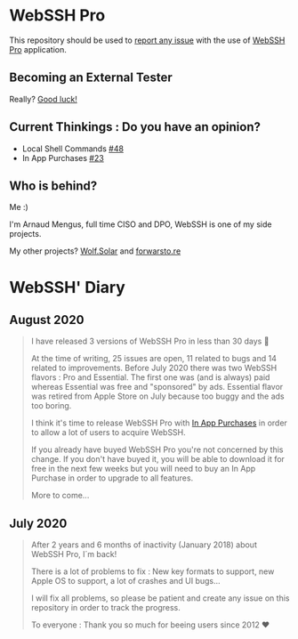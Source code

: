# WebSSH Pro
This repository should be used to [report any issue](https://github.com/isontheline/pro.webssh.net/issues) with the use of [WebSSH Pro](https://apps.apple.com/us/app/webssh-pro/id497714887) application.

## Becoming an External Tester
Really? [Good luck!](https://github.com/isontheline/pro.webssh.net/wiki/Becoming-External-Tester)

## Current Thinkings : Do you have an opinion?
* Local Shell Commands [#48](https://github.com/isontheline/pro.webssh.net/issues/48)
* In App Purchases [#23](https://github.com/isontheline/pro.webssh.net/issues/23)

## Who is behind?
Me :)

I'm Arnaud Mengus, full time CISO and DPO, WebSSH is one of my side projects.

My other projects? [Wolf.Solar](https://wolf.solar) and [forwarsto.re](https://forwardsto.re)

# WebSSH' Diary
## August 2020
> I have released 3 versions of WebSSH Pro in less than 30 days 🥳
>
> At the time of writing, 25 issues are open, 11 related to bugs and 14 related to improvements.
> Before July 2020 there was two WebSSH flavors : Pro and Essential. The first one was (and is always) paid whereas Essential was free and "sponsored" by ads. Essential flavor was retired from Apple Store on July because too buggy and the ads too boring.
>
> I think it's time to release WebSSH Pro with [In App Purchases](https://github.com/isontheline/pro.webssh.net/issues/23) in order to allow a lot of users to acquire WebSSH.
>
> If you already have buyed WebSSH Pro you're not concerned by this change. If you don't have buyed it, you will be able to download it for free in the next few weeks but you will need to buy an In App Purchase in order to upgrade to all features.
>
> More to come...

## July 2020
> After 2 years and 6 months of inactivity (January 2018) about WebSSH Pro, I´m back!
>
> There is a lot of problems to fix : New key formats to support, new Apple OS to support, a lot of crashes and UI bugs...
>
> I will fix all problems, so please be patient and create any issue on this repository in order to track the progress.
>
> To everyone : Thank you so much for beeing users since 2012 ♥
